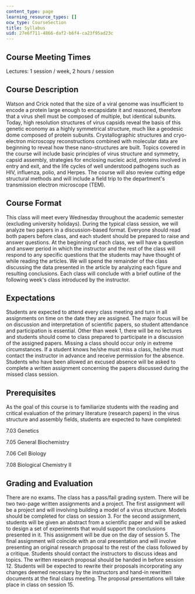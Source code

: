```yaml
---
content_type: page
learning_resource_types: []
ocw_type: CourseSection
title: Syllabus
uid: 27e6f711-4866-daf2-b6f4-ca23f95ad23c
---
```


Course Meeting Times
--------------------

Lectures: 1 session / week, 2 hours / session

Course Description
------------------

Watson and Crick noted that the size of a viral genome was insufficient to encode a protein large enough to encapsidate it and reasoned, therefore that a virus shell must be composed of multiple, but identical subunits. Today, high resolution structures of virus capsids reveal the basis of this genetic economy as a highly symmetrical structure, much like a geodesic dome composed of protein subunits. Crystallographic structures and cryo-electron microscopy reconstructions combined with molecular data are beginning to reveal how these nano-structures are built. Topics covered in the course will include basic principles of virus structure and symmetry, capsid assembly, strategies for enclosing nucleic acid, proteins involved in entry and exit, and the life cycles of well understood pathogens such as HIV, influenza, polio, and Herpes. The course will also review cutting edge structural methods and will include a field trip to the department's transmission electron microscope (TEM).

Course Format
-------------

This class will meet every Wednesday throughout the academic semester (excluding university holidays). During the typical class session, we will analyze two papers in a discussion-based format. Everyone should read both papers before class, and each student should be prepared to raise and answer questions. At the beginning of each class, we will have a question and answer period in which the instructor and the rest of the class will respond to any specific questions that the students may have thought of while reading the articles. We will spend the remainder of the class discussing the data presented in the article by analyzing each figure and resulting conclusions. Each class will conclude with a brief outline of the following week's class introduced by the instructor.

Expectations
------------

Students are expected to attend every class meeting and turn in all assignments on time on the date they are assigned. The major focus will be on discussion and interpretation of scientific papers, so student attendance and participation is essential. Other than week 1, there will be no lectures and students should come to class prepared to participate in a discussion of the assigned papers. Missing a class should occur only in extreme circumstances. If a student knows he/she must miss a class, he/she must contact the instructor in advance and receive permission for the absence. Students who have been allowed an excused absence will be asked to complete a written assignment concerning the papers discussed during the missed class session.

Prerequisites
-------------

As the goal of this course is to familiarize students with the reading and critical evaluation of the primary literature (research papers) in the virus structure and assembly fields, students are expected to have completed:

7.03 Genetics

7.05 General Biochemistry

7.06 Cell Biology

7.08 Biological Chemistry II

Grading and Evaluation
----------------------

There are no exams. The class has a pass/fail grading system. There will be two two-page written assignments and a project. The first assignment will be a project and will involving building a model of a virus structure. Models should be completed for class on session 3. For the second assignment, students will be given an abstract from a scientific paper and will be asked to design a set of experiments that would support the conclusions presented in it. This assignment will be due on the day of session 5. The final assignment will coincide with an oral presentation and will involve presenting an original research proposal to the rest of the class followed by a critique. Students should contact the instructors to discuss ideas and topics. The written research proposal should be handed in before session 12. Students will be expected to rewrite their proposals incorporating any changes deemed necessary by the instructors and hand-in rewritten documents at the final class meeting. The proposal presentations will take place in class on session 15.